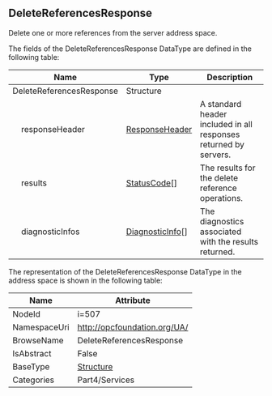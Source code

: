 <!-- datatype -->
## DeleteReferencesResponse
Delete one or more references from the server address space.  
<!-- end of description -->
The fields of the DeleteReferencesResponse DataType are defined in the following table:  

|Name|Type|Description|
|---|---|---|
|DeleteReferencesResponse|Structure||
|&nbsp;&nbsp;&nbsp;&nbsp;responseHeader|[ResponseHeader](../../../Part4/Services/ResponseHeader/readme.md)|A standard header included in all responses returned by servers.|
|&nbsp;&nbsp;&nbsp;&nbsp;results|[StatusCode](../../../Part4/DataTypes/StatusCode/readme.md)[]|The results for the delete reference operations.|
|&nbsp;&nbsp;&nbsp;&nbsp;diagnosticInfos|[DiagnosticInfo](../../../Part4/DataTypes/DiagnosticInfo/readme.md)[]|The diagnostics associated with the results returned.|

The representation of the DeleteReferencesResponse DataType in the address space is shown in the following table:  

|Name|Attribute|
|---|---|
|NodeId|i=507|
|NamespaceUri|http://opcfoundation.org/UA/|
|BrowseName|DeleteReferencesResponse|
|IsAbstract|False|
|BaseType|[Structure](../../../Part3/DataTypes/Structure/readme.md)|
|Categories|Part4/Services|

